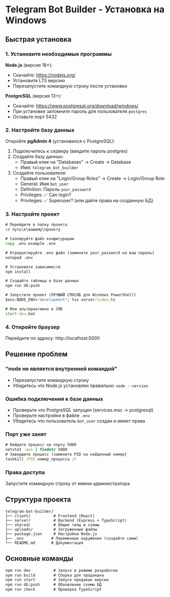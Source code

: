 # Telegram Bot Builder - Установка на Windows

## Быстрая установка

### 1. Установите необходимые программы

**Node.js** (версия 18+):
- Скачайте: https://nodejs.org/
- Установите LTS версию
- Перезапустите командную строку после установки

**PostgreSQL** (версия 13+):
- Скачайте: https://www.postgresql.org/download/windows/
- При установке запомните пароль для пользователя `postgres`
- Оставьте порт 5432

### 2. Настройте базу данных

Откройте **pgAdmin 4** (установился с PostgreSQL):

1. Подключитесь к серверу (введите пароль postgres)
2. Создайте базу данных:
   - Правый клик на "Databases" → Create → Database
   - Имя: `telegram_bot_builder`
3. Создайте пользователя:
   - Правый клик на "Login/Group Roles" → Create → Login/Group Role
   - General: Имя `bot_user`
   - Definition: Пароль `your_password`
   - Privileges: ✅ Can login?
   - Privileges: ✅ Superuser? (или дайте права на созданную БД)

### 3. Настройте проект

```cmd
# Перейдите в папку проекта
cd путь\к\вашему\проекту

# Скопируйте файл конфигурации
copy .env.example .env

# Отредактируйте .env файл (замените your_password на ваш пароль)
notepad .env

# Установите зависимости
npm install

# Создайте таблицы в базе данных
npm run db:push

# Запустите проект (ЛУЧШИЙ СПОСОБ для Windows PowerShell)
$env:NODE_ENV="development"; tsx server/index.ts

# Или альтернативно в CMD
start-dev.bat
```

### 4. Откройте браузер

Перейдите по адресу: http://localhost:5000

## Решение проблем

### "node не является внутренней командой"
- Перезапустите командную строку
- Убедитесь что Node.js установлен правильно: `node --version`

### Ошибка подключения к базе данных
- Проверьте что PostgreSQL запущен (services.msc → postgresql)
- Проверьте настройки в файле `.env`
- Убедитесь что пользователь `bot_user` создан и имеет права

### Порт уже занят
```cmd
# Найдите процесс на порту 5000
netstat -ano | findstr 5000
# Завершите процесс (замените PID на найденный номер)
taskkill /PID номер_процесса /F
```

### Права доступа
Запустите командную строку от имени администратора

## Структура проекта

```
telegram-bot-builder/
├── client/          # Frontend (React)
├── server/          # Backend (Express + TypeScript)
├── shared/          # Общие типы и схемы
├── uploads/         # Загруженные файлы
├── package.json     # Настройки Node.js
├── .env            # Переменные окружения (создайте сами)
└── README.md       # Документация
```

## Основные команды

```cmd
npm run dev          # Запуск в режиме разработки
npm run build        # Сборка для продакшна
npm run start        # Запуск продакшн версии
npm run db:push      # Обновление схемы БД
npm run check        # Проверка TypeScript
```